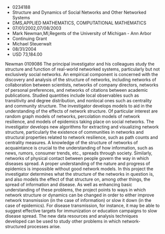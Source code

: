 
* 0234188
* Structure and Dynamics of Social Networks and Other Networked Systems
* DMS,APPLIED MATHEMATICS, COMPUTATIONAL MATHEMATICS
* 07/01/2002,07/08/2003
* Mark Newman,MI,Regents of the University of Michigan - Ann Arbor
* Continuing Grant
* Michael Steuerwalt
* 08/31/2004
* USD 73,184.00

Newman 0109086 The principal investigator and his colleagues study the structure
and function of real-world networked systems, particularly but not exclusively
social networks. An empirical component is concerned with the discovery and
analysis of the structure of networks, including networks of collaboration
between scientists, networks of company directors, networks of personal
preferences, and networks of citations between academic publications. Studied
quantities include local observables such as transitivity and degree
distribution, and nonlocal ones such as centrality and community structure. The
investigator develops models to aid in the understanding of the effects of
network structure. Of particular interest are random graph models of networks,
percolation models of network resilience, and models of epidemics taking place
on social networks. The investigator develops new algorithms for extracting and
visualizing network structure, particularly the existence of communities in
networks and structural properties related to network resilience, such as path
counts and centrality measures. A knowledge of the structure of networks of
acquaintance is crucial to the understanding of how information, such as news,
rumors, consumer trends, etc., spreads through society. Similarly, networks of
physical contact between people govern the way in which diseases spread. A
proper understanding of the nature and progress of epidemics is impossible
without good network models. In this project the investigator determines what
the structure of the networks in question is, and also models the effect of that
structure on, among other things, the spread of information and disease. As well
as enhancing basic understanding of these problems, the project points to ways
in which network structure or dynamics can be changed in order to either improve
network transmission (in the case of information) or slow it down (in the case
of epidemics). For disease transmission, for instance, it may be able to suggest
effective targets for immunization or education campaigns to slow disease
spread. The new data resources and analysis techniques developed can be used to
study other problems in which network-structured processes arise.


